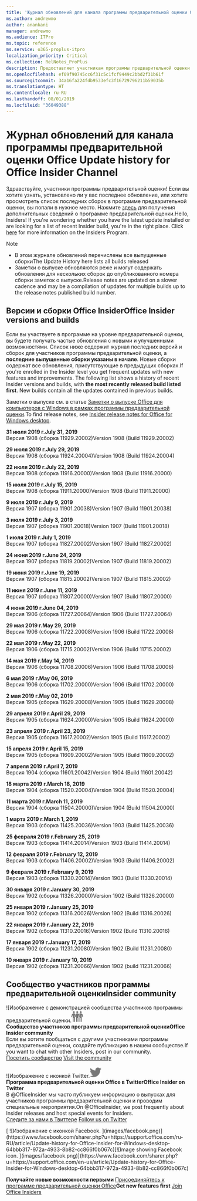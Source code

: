 ```yaml
---
title: 'Журнал обновлений для канала программы предварительной оценки Office '
ms.author: andrewmo
author: anankani
manager: andrewmo
ms.audience: ITPro
ms.topic: reference
ms.service: o365-proplus-itpro
localization_priority: Critical
ms.collection: RelNotes_ProPlus
description: Предоставляет участникам программы предварительной оценки журнал обновлений для выпусков Monthly Channel для уровня «Предварительная оценка — ранний доступ» для настольных компьютеров с Windows.
ms.openlocfilehash: ef09f90745cc6f31c5c1fcf9449c2bbd2f31b61f
ms.sourcegitcommit: 34a16fa224fdb9533efc3f16729796211b59035b
ms.translationtype: HT
ms.contentlocale: ru-RU
ms.lasthandoff: 08/01/2019
ms.locfileid: "36049388"
---
```

# <a name="update-history-for-office-insider-channel"></a><span data-ttu-id="52637-103">Журнал обновлений для канала программы предварительной оценки Office </span><span class="sxs-lookup"><span data-stu-id="52637-103">Update history for Office Insider Channel</span></span>

<span data-ttu-id="52637-p101">Здравствуйте, участники программы предварительной оценки! Если вы хотите узнать, установлено ли у вас последнее обновление, или хотите просмотреть список последних сборок в программе предварительной оценки, вы попали в нужное место. Нажмите [здесь](https://insider.office.com/) для получения дополнительных сведений о программе предварительной оценки.</span><span class="sxs-lookup"><span data-stu-id="52637-p101">Hello, Insiders! If you're wondering whether you have the latest update installed or are looking for a list of recent Insider build, you're in the right place. Click [here](https://insider.office.com/) for more information on the Insiders Program.</span></span>

> [!NOTE]
> - <span data-ttu-id="52637-107">В этом журнале обновлений перечислены все выпущенные сборки</span><span class="sxs-lookup"><span data-stu-id="52637-107">The Update History here lists all builds released</span></span>
> - <span data-ttu-id="52637-108">Заметки о выпуске обновляются реже и могут содержать обновления для нескольких сборок до опубликованного номера сборки заметок о выпуске.</span><span class="sxs-lookup"><span data-stu-id="52637-108">Release notes are updated on a slower cadence and may be a compilation of updates for multiple builds up to the release notes published build number.</span></span>



## <a name="office-insider-versions-and-builds"></a><span data-ttu-id="52637-109">Версии и сборки Office Insider</span><span class="sxs-lookup"><span data-stu-id="52637-109">Office Insider versions and builds</span></span>

<span data-ttu-id="52637-p102">Если вы участвуете в программе на уровне предварительной оценки, вы будете получать частые обновления с новыми и улучшенными возможностями. Список ниже содержит журнал последних версий и сборок для участников программы предварительной оценки, а **последние выпущенные сборки указаны в начале**. Новые сборки содержат все обновления, присутствующие в предыдущих сборках.</span><span class="sxs-lookup"><span data-stu-id="52637-p102">If you're enrolled in the Insider level you get frequent updates with new features and improvements. The following list shows a history of recent Insider versions and builds, with **the most recently released build listed first**. New builds contain all the updates contained in previous builds.</span></span> 

<span data-ttu-id="52637-113">Заметки о выпуске см. в статье [Заметки о выпуске Office для компьютеров с Windows в рамках программы предварительной оценки](https://docs.microsoft.com/ru-RU/OfficeUpdates/release-notes-office-insider).</span><span class="sxs-lookup"><span data-stu-id="52637-113">To find release notes, see [Insider release notes for Office for Windows desktop](https://docs.microsoft.com/en-us/OfficeUpdates/release-notes-office-insider).</span></span>

[//]: # (НЕ УДАЛЯТЬ)

<span data-ttu-id="52637-115">**31 июля 2019 г.**</span><span class="sxs-lookup"><span data-stu-id="52637-115">**July 31, 2019**</span></span><br/>
<span data-ttu-id="52637-116">Версия 1908 (сборка 11929.20002)</span><span class="sxs-lookup"><span data-stu-id="52637-116">Version 1908 (Build 11929.20002)</span></span><br/>

<span data-ttu-id="52637-117">**29 июля 2019 г.**</span><span class="sxs-lookup"><span data-stu-id="52637-117">**July 29, 2019**</span></span><br/>
<span data-ttu-id="52637-118">Версия 1908 (сборка 11924.20004)</span><span class="sxs-lookup"><span data-stu-id="52637-118">Version 1908 (Build 11924.20004)</span></span><br/>

<span data-ttu-id="52637-119">**22 июля 2019 г.**</span><span class="sxs-lookup"><span data-stu-id="52637-119">**July 22, 2019**</span></span><br/>
<span data-ttu-id="52637-120">Версия 1908 (сборка 11916.20000)</span><span class="sxs-lookup"><span data-stu-id="52637-120">Version 1908 (Build 11916.20000)</span></span><br/>

<span data-ttu-id="52637-121">**15 июля 2019 г.**</span><span class="sxs-lookup"><span data-stu-id="52637-121">**July 15, 2019**</span></span><br/>
<span data-ttu-id="52637-122">Версия 1908 (сборка 11911.20000)</span><span class="sxs-lookup"><span data-stu-id="52637-122">Version 1908 (Build 11911.20000)</span></span><br/>

<span data-ttu-id="52637-123">**9 июля 2019 г.**</span><span class="sxs-lookup"><span data-stu-id="52637-123">**July 9, 2019**</span></span><br/>
<span data-ttu-id="52637-124">Версия 1907 (сборка 11901.20038)</span><span class="sxs-lookup"><span data-stu-id="52637-124">Version 1907 (Build 11901.20038)</span></span><br/>

<span data-ttu-id="52637-125">**3 июля 2019 г.**</span><span class="sxs-lookup"><span data-stu-id="52637-125">**July 3, 2019**</span></span><br/>
<span data-ttu-id="52637-126">Версия 1907 (сборка 11901.20018)</span><span class="sxs-lookup"><span data-stu-id="52637-126">Version 1907 (Build 11901.20018)</span></span><br/>

<span data-ttu-id="52637-127">**1 июля 2019 г.**</span><span class="sxs-lookup"><span data-stu-id="52637-127">**July 1, 2019**</span></span><br/>
<span data-ttu-id="52637-128">Версия 1907 (сборка 11827.20002)</span><span class="sxs-lookup"><span data-stu-id="52637-128">Version 1907 (Build 11827.20002)</span></span><br/>

<span data-ttu-id="52637-129">**24 июня 2019 г.**</span><span class="sxs-lookup"><span data-stu-id="52637-129">**June 24, 2019**</span></span><br/>
<span data-ttu-id="52637-130">Версия 1907 (сборка 11819.20002)</span><span class="sxs-lookup"><span data-stu-id="52637-130">Version 1907 (Build 11819.20002)</span></span><br/>

<span data-ttu-id="52637-131">**19 июня 2019 г.**</span><span class="sxs-lookup"><span data-stu-id="52637-131">**June 19, 2019**</span></span><br/>
<span data-ttu-id="52637-132">Версия 1907 (сборка 11815.20002)</span><span class="sxs-lookup"><span data-stu-id="52637-132">Version 1907 (Build 11815.20002)</span></span><br/>

<span data-ttu-id="52637-133">**11 июня 2019 г.**</span><span class="sxs-lookup"><span data-stu-id="52637-133">**June 11, 2019**</span></span><br/>
<span data-ttu-id="52637-134">Версия 1907 (сборка 11807.20000)</span><span class="sxs-lookup"><span data-stu-id="52637-134">Version 1907 (Build 11807.20000)</span></span><br/>

<span data-ttu-id="52637-135">**4 июня 2019 г.**</span><span class="sxs-lookup"><span data-stu-id="52637-135">**June 04, 2019**</span></span><br/>
<span data-ttu-id="52637-136">Версия 1906 (сборка 11727.20064)</span><span class="sxs-lookup"><span data-stu-id="52637-136">Version 1906 (Build 11727.20064)</span></span><br/>


<span data-ttu-id="52637-137">**29 мая 2019 г.**</span><span class="sxs-lookup"><span data-stu-id="52637-137">**May 29, 2019**</span></span><br/>
<span data-ttu-id="52637-138">Версия 1906 (сборка 11722.20008)</span><span class="sxs-lookup"><span data-stu-id="52637-138">Version 1906 (Build 11722.20008)</span></span><br/>

<span data-ttu-id="52637-139">**22 мая 2019 г.**</span><span class="sxs-lookup"><span data-stu-id="52637-139">**May 22, 2019**</span></span><br/> <span data-ttu-id="52637-140">Версия 1906 (сборка 11715.20002)</span><span class="sxs-lookup"><span data-stu-id="52637-140">Version 1906 (Build 11715.20002)</span></span><br/> 

<span data-ttu-id="52637-141">**14 мая 2019 г.**</span><span class="sxs-lookup"><span data-stu-id="52637-141">**May 14, 2019**</span></span><br/> <span data-ttu-id="52637-142">Версия 1906 (сборка 11708.20006)</span><span class="sxs-lookup"><span data-stu-id="52637-142">Version 1906 (Build 11708.20006)</span></span><br/>

<span data-ttu-id="52637-143">**6 мая 2019 г.**</span><span class="sxs-lookup"><span data-stu-id="52637-143">**May 06, 2019**</span></span><br/>
<span data-ttu-id="52637-144">Версия 1906 (сборка 11702.20000)</span><span class="sxs-lookup"><span data-stu-id="52637-144">Version 1906 (Build 11702.20000)</span></span><br/>

<span data-ttu-id="52637-145">**2 мая 2019 г.**</span><span class="sxs-lookup"><span data-stu-id="52637-145">**May 02, 2019**</span></span><br/>
<span data-ttu-id="52637-146">Версия 1905 (сборка 11629.20008)</span><span class="sxs-lookup"><span data-stu-id="52637-146">Version 1905 (Build 11629.20008)</span></span><br/>

<span data-ttu-id="52637-147">**29 апреля 2019 г.**</span><span class="sxs-lookup"><span data-stu-id="52637-147">**April 29, 2019**</span></span><br/>
<span data-ttu-id="52637-148">Версия 1905 (сборка 11624.20000)</span><span class="sxs-lookup"><span data-stu-id="52637-148">Version 1905 (Build 11624.20000)</span></span><br/>

<span data-ttu-id="52637-149">**23 апреля 2019 г.**</span><span class="sxs-lookup"><span data-stu-id="52637-149">**April 23, 2019**</span></span><br/> <span data-ttu-id="52637-150">Версия 1905 (сборка 11617.20002)</span><span class="sxs-lookup"><span data-stu-id="52637-150">Version 1905 (Build 11617.20002)</span></span><br/>

<span data-ttu-id="52637-151">**15 апреля 2019 г.**</span><span class="sxs-lookup"><span data-stu-id="52637-151">**April 15, 2019**</span></span><br/> <span data-ttu-id="52637-152">Версия 1905 (сборка 11609.20002)</span><span class="sxs-lookup"><span data-stu-id="52637-152">Version 1905 (Build 11609.20002)</span></span><br/>

<span data-ttu-id="52637-153">**7 апреля 2019 г.**</span><span class="sxs-lookup"><span data-stu-id="52637-153">**April 7, 2019**</span></span><br/> <span data-ttu-id="52637-154">Версия 1904 (сборка 11601.20042)</span><span class="sxs-lookup"><span data-stu-id="52637-154">Version 1904 (Build 11601.20042)</span></span><br/>

<span data-ttu-id="52637-155">**18 марта 2019 г.**</span><span class="sxs-lookup"><span data-stu-id="52637-155">**March 18, 2019**</span></span><br/> <span data-ttu-id="52637-156">Версия 1904 (сборка 11520.20004)</span><span class="sxs-lookup"><span data-stu-id="52637-156">Version 1904 (Build 11520.20004)</span></span><br/>

<span data-ttu-id="52637-157">**11 марта 2019 г.**</span><span class="sxs-lookup"><span data-stu-id="52637-157">**March 11, 2019**</span></span><br/> <span data-ttu-id="52637-158">Версия 1904 (сборка 11504.20000)</span><span class="sxs-lookup"><span data-stu-id="52637-158">Version 1904 (Build 11504.20000)</span></span><br/>

<span data-ttu-id="52637-159">**1 марта 2019 г.**</span><span class="sxs-lookup"><span data-stu-id="52637-159">**March 1, 2019**</span></span><br/> <span data-ttu-id="52637-160">Версия 1903 (сборка 11425.20036)</span><span class="sxs-lookup"><span data-stu-id="52637-160">Version 1903 (Build 11425.20036)</span></span><br/> 

<span data-ttu-id="52637-161">**25 февраля 2019 г.**</span><span class="sxs-lookup"><span data-stu-id="52637-161">**February 25, 2019**</span></span><br/> <span data-ttu-id="52637-162">Версия 1903 (сборка 11414.20014)</span><span class="sxs-lookup"><span data-stu-id="52637-162">Version 1903 (Build 11414.20014)</span></span><br/> 

<span data-ttu-id="52637-163">**12 февраля 2019 г.**</span><span class="sxs-lookup"><span data-stu-id="52637-163">**February 12, 2019**</span></span><br/> <span data-ttu-id="52637-164">Версия 1903 (сборка 11406.20002)</span><span class="sxs-lookup"><span data-stu-id="52637-164">Version 1903 (Build 11406.20002)</span></span><br/> 

<span data-ttu-id="52637-165">**9 февраля 2019 г.**</span><span class="sxs-lookup"><span data-stu-id="52637-165">**February 9, 2019**</span></span><br/> <span data-ttu-id="52637-166">Версия 1903 (сборка 11330.20014)</span><span class="sxs-lookup"><span data-stu-id="52637-166">Version 1903 (Build 11330.20014)</span></span><br/> 

<span data-ttu-id="52637-167">**30 января 2019 г.**</span><span class="sxs-lookup"><span data-stu-id="52637-167">**January 30, 2019**</span></span><br/> <span data-ttu-id="52637-168">Версия 1902 (сборка 11326.20000)</span><span class="sxs-lookup"><span data-stu-id="52637-168">Version 1902 (Build 11326.20000)</span></span><br/> 

<span data-ttu-id="52637-169">**25 января 2019 г.**</span><span class="sxs-lookup"><span data-stu-id="52637-169">**January 25, 2019**</span></span><br/> <span data-ttu-id="52637-170">Версия 1902 (сборка 11316.20026)</span><span class="sxs-lookup"><span data-stu-id="52637-170">Version 1902 (Build 11316.20026)</span></span><br/> 

<span data-ttu-id="52637-171">**22 января 2019 г.**</span><span class="sxs-lookup"><span data-stu-id="52637-171">**January 22, 2019**</span></span><br/> <span data-ttu-id="52637-172">Версия 1902 (сборка 11310.20016)</span><span class="sxs-lookup"><span data-stu-id="52637-172">Version 1902 (Build 11310.20016)</span></span><br/> 

<span data-ttu-id="52637-173">**17 января 2019 г.**</span><span class="sxs-lookup"><span data-stu-id="52637-173">**January 17, 2019**</span></span><br/> <span data-ttu-id="52637-174">Версия 1902 (сборка 11231.20080)</span><span class="sxs-lookup"><span data-stu-id="52637-174">Version 1902 (Build 11231.20080)</span></span><br/>

<span data-ttu-id="52637-175">**10 января 2019 г.**</span><span class="sxs-lookup"><span data-stu-id="52637-175">**January 10, 2019**</span></span><br/> <span data-ttu-id="52637-176">Версия 1902 (сборка 11231.20066)</span><span class="sxs-lookup"><span data-stu-id="52637-176">Version 1902 (build 11231.20066)</span></span><br/> 


## <a name="insider-community"></a><span data-ttu-id="52637-177">Сообщество участников программы предварительной оценки</span><span class="sxs-lookup"><span data-stu-id="52637-177">Insider community</span></span>

<span data-ttu-id="52637-178">![Изображение с демонстрацией сообщества участников программы предварительной оценки.</span><span class="sxs-lookup"><span data-stu-id="52637-178">![Image showing insider community.</span></span> ](images/insidercommunity.png) <br/>
<span data-ttu-id="52637-179">**Сообщество участников программы предварительной оценки**</span><span class="sxs-lookup"><span data-stu-id="52637-179">**Office Insider community**</span></span><br/> <span data-ttu-id="52637-180">Если вы хотите пообщаться с другими участниками программы предварительной оценки, создайте публикацию в нашем сообществе.</span><span class="sxs-lookup"><span data-stu-id="52637-180">If you want to chat with other Insiders, post in our community.</span></span><br/><span data-ttu-id="52637-181"> 
[Посетить сообщество](https://go.microsoft.com/fwlink/?linkid=843493)</span><span class="sxs-lookup"><span data-stu-id="52637-181"> 
[Visit the community](https://go.microsoft.com/fwlink/?linkid=843493)</span></span><br/> 

<span data-ttu-id="52637-182">![Изображение с иконкой Twitter.</span><span class="sxs-lookup"><span data-stu-id="52637-182">![Image showing twitter icon.</span></span> ](images/twitter.png)<br/>
<span data-ttu-id="52637-183">**Программа предварительной оценки Office в Twitter**</span><span class="sxs-lookup"><span data-stu-id="52637-183">**Office Insider on Twitter**</span></span><br/> <span data-ttu-id="52637-184">В @OfficeInsider мы часто публикуем информацию о выпусках для участников программы предварительной оценки и проводим специальные мероприятия.</span><span class="sxs-lookup"><span data-stu-id="52637-184">On @OfficeInsider, we post frequently about Insider releases and host special events for Insiders.</span></span><br/><span data-ttu-id="52637-185"> 
[Следите за нами в Твиттере](https://go.microsoft.com/fwlink/?linkid=717717)</span><span class="sxs-lookup"><span data-stu-id="52637-185"> 
[Follow us on Twitter](https://go.microsoft.com/fwlink/?linkid=717717)</span></span><br/> 

<span data-ttu-id="52637-186">
  [
  ![Изображение с иконкой Facebook. ](images/facebook.png)](https://www.facebook.com/sharer.php?u=https://support.office.com/ru-RU/article/Update-history-for-Office-Insider-for-Windows-desktop-64bbb317-972a-4933-8b82-cc866f0b067c)</span><span class="sxs-lookup"><span data-stu-id="52637-186">[![Image showing Facebook icon. ](images/facebook.png)](https://www.facebook.com/sharer.php?u=https://support.office.com/en-us/article/Update-history-for-Office-Insider-for-Windows-desktop-64bbb317-972a-4933-8b82-cc866f0b067c)</span></span>


<span data-ttu-id="52637-187">**Получайте новые возможности первыми**
[Присоединяйтесь к программе предварительной оценки Office](https://insider.office.com/)</span><span class="sxs-lookup"><span data-stu-id="52637-187">**Get new features first**
[Join Office Insiders](https://insider.office.com/)</span></span>